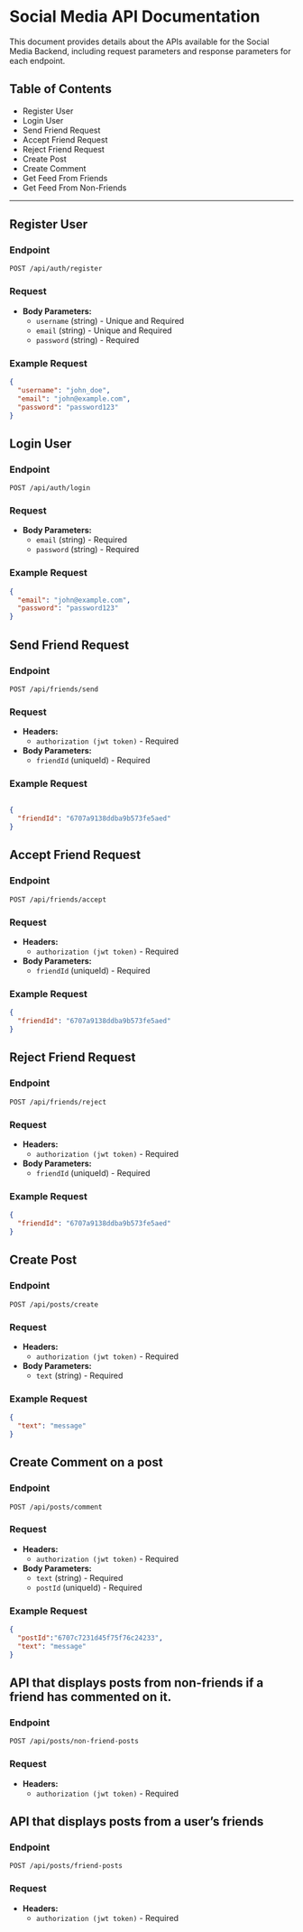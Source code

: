 # Social Media API Documentation

This document provides details about the APIs available for the Social Media Backend, including request parameters and response parameters for each endpoint.

## Table of Contents
- Register User
- Login User
- Send Friend Request
- Accept Friend Request
- Reject Friend Request
- Create Post
- Create Comment
- Get Feed From Friends
- Get Feed From Non-Friends

---

## Register User
### Endpoint
`POST /api/auth/register`
### Request
- **Body Parameters:**
  - `username` (string) - Unique and Required
  - `email` (string) - Unique and Required
  - `password` (string) - Required

### Example Request
```json
{
  "username": "john_doe",
  "email": "john@example.com",
  "password": "password123"
}
```

## Login User
### Endpoint
`POST /api/auth/login`

### Request
- **Body Parameters:**
  - `email` (string) - Required
  - `password` (string) - Required
 
### Example Request
```json
{
  "email": "john@example.com",
  "password": "password123"
}
```

## Send Friend Request
### Endpoint
`POST /api/friends/send`

### Request
- **Headers:**
  - `authorization (jwt token)` - Required
- **Body Parameters:**
  - `friendId` (uniqueId) - Required
 
### Example Request
```json

{
  "friendId": "6707a9138ddba9b573fe5aed"
}
```

## Accept Friend Request
### Endpoint
`POST /api/friends/accept`

### Request
- **Headers:**
  - `authorization (jwt token)` - Required
- **Body Parameters:**
  - `friendId` (uniqueId) - Required
 
### Example Request
```json
{
  "friendId": "6707a9138ddba9b573fe5aed"
}
```

## Reject Friend Request
### Endpoint
`POST /api/friends/reject`

### Request
- **Headers:**
  - `authorization (jwt token)` - Required
- **Body Parameters:**
  - `friendId` (uniqueId) - Required
 
### Example Request
```json
{
  "friendId": "6707a9138ddba9b573fe5aed"
}
```

## Create Post 
### Endpoint
`POST /api/posts/create`

### Request
- **Headers:**
  - `authorization (jwt token)` - Required
- **Body Parameters:**
  - `text` (string) - Required
 
### Example Request
```json
{
  "text": "message"
}
```


## Create Comment on a post 
### Endpoint
`POST /api/posts/comment`

### Request
- **Headers:**
  - `authorization (jwt token)` - Required
- **Body Parameters:**
  - `text` (string) - Required
  - `postId` (uniqueId) - Required
 
### Example Request
```json
{
  "postId":"6707c7231d45f75f76c24233",
  "text": "message"
}
```

##  API that displays posts from non-friends if a friend has commented on it.

### Endpoint
`POST /api/posts/non-friend-posts`

### Request
- **Headers:**
  - `authorization (jwt token)` - Required
 

##  API that displays posts from a user’s friends
### Endpoint
`POST /api/posts/friend-posts`

### Request
- **Headers:**
  - `authorization (jwt token)` - Required


 





